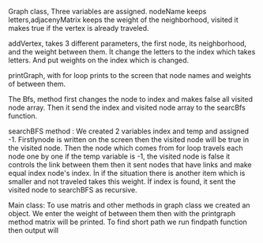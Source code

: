 Graph class,
Three variables are assigned. nodeName keeps letters,adjacenyMatrix keeps the weight of the neighborhood, visited it makes true if the vertex is already traveled.

addVertex, takes 3 different parameters, the first node, its neighborhood, and the weight between them. İt change the letters to the index which takes letters.
And put weights on the index which is changed.

printGraph, with for loop prints to the screen that node names and weights of between them.

The Bfs, method first changes the node to index and makes false all visited node array. Then it send the index and visited node array to the searcBfs function.

searchBFS method :
We created 2 variables index and temp and assigned -1. Firstlynode is written on the screen then the visited node will be true in the visited node. 
Then the node which comes from for loop travels each node one by one if the temp variable is -1, the visited node is false it controls the link 
between them then it sent nodes that have links and make equal index node's index. İn if the situation there is another item which is smaller and not traveled 
takes this weight. İf index is found, it sent the visited node to searchBFS as recursive.

Main class:
To use matris and other methods in graph class we created 
an object.
We enter the weight of between them then with the 
printgraph method matrix will be printed.
To find short path we run findpath function then output will
